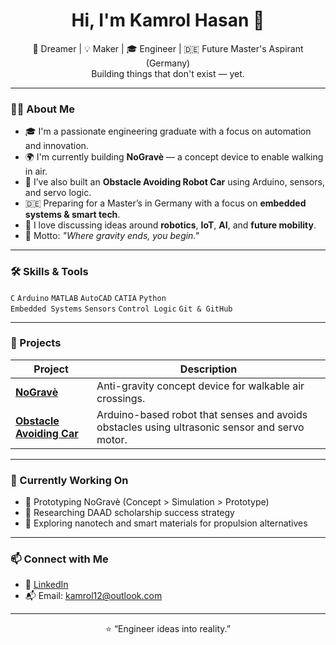 <h1 align="center">Hi, I'm Kamrol Hasan 👋</h1>

<p align="center">
  🚀 Dreamer | 💡 Maker | 🎓 Engineer | 🇩🇪 Future Master's Aspirant (Germany)<br>
  Building things that don't exist — yet.
</p>

---

### 👨‍💻 About Me

- 🎓 I'm a passionate engineering graduate with a focus on automation and innovation.
- 🌍 I'm currently building **NoGravè** — a concept device to enable walking in air.
- 🤖 I’ve also built an **Obstacle Avoiding Robot Car** using Arduino, sensors, and servo logic.
- 🇩🇪 Preparing for a Master’s in Germany with a focus on **embedded systems & smart tech**.
- 💬 I love discussing ideas around **robotics**, **IoT**, **AI**, and **future mobility**.
- 💭 Motto: *"Where gravity ends, you begin."*

---

### 🛠️ Skills & Tools

`C` `Arduino` `MATLAB` `AutoCAD` `CATIA` `Python`  
`Embedded Systems` `Sensors` `Control Logic` `Git & GitHub`

---

### 📂 Projects

| Project | Description |
|--------|-------------|
| [**NoGravè**](https://github.com/kamrol85/-nograve-concept) | Anti-gravity concept device for walkable air crossings. |
| [**Obstacle Avoiding Car**](https://github.com/kamrol85/obstacle-avoiding-car-arduino) | Arduino-based robot that senses and avoids obstacles using ultrasonic sensor and servo motor. |

---

### 🌱 Currently Working On

- 🚧 Prototyping NoGravè (Concept > Simulation > Prototype)
- 📝 Researching DAAD scholarship success strategy
- 🧠 Exploring nanotech and smart materials for propulsion alternatives

---

### 📫 Connect with Me

- 💼 [LinkedIn](https://www.linkedin.com/in/kamrol-hasan-9395502ba/)   
- 📬 Email: kamrol12@outlook.com

---

<p align="center">
  ⭐️ “Engineer ideas into reality.”  
</p>
